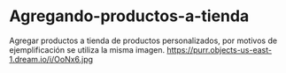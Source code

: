 # Agregando-productos-a-tienda
Agregar productos a tienda de productos personalizados, por motivos de ejemplificación se utiliza la misma imagen. https://purr.objects-us-east-1.dream.io/i/OoNx6.jpg
